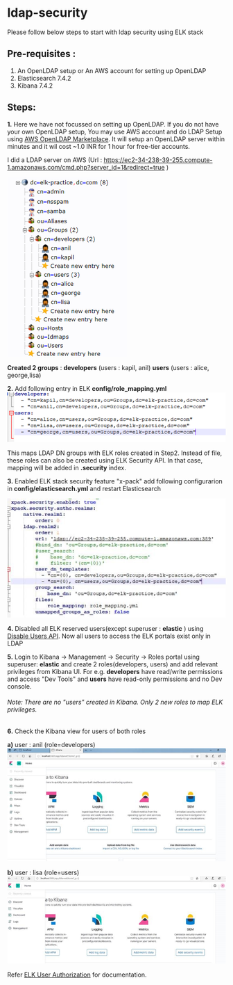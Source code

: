 # ldap-security
 Please follow below steps to start with ldap security using ELK stack
 
## Pre-requisites :
 1. An OpenLDAP setup or An AWS account for setting up OpenLDAP
 2. Elasticsearch 7.4.2
 3. Kibana 7.4.2
 
## Steps: 
 
**1.** Here we have not focussed on setting up OpenLDAP. If you do not have your own OpenLDAP setup, You may use AWS account and do LDAP Setup using [AWS OpenLDAP Marketplace](https://aws.amazon.com/marketplace/pp/B01KVGYEY0?ref_=aws-mp-console-subscription-detail). It will setup an OpenLDAP server within minutes and it wil cost ~1.0 INR for 1 hour for free-tier accounts.
 
 I did a LDAP server on AWS (Url : https://ec2-34-238-39-255.compute-1.amazonaws.com/cmd.php?server_id=1&redirect=true )
 
![OpenLDAP](https://github.com/coderepairer/elk-stack/blob/master/ldap-security/images/open-ldap.png?raw=true)
 
**Created 2 groups** :
     **developers** (users : kapil, anil)
     **users** (users : alice, george,lisa)
     

**2.** Add following entry in ELK **config/role_mapping.yml**
![Role Mapping](https://github.com/coderepairer/elk-stack/blob/master/ldap-security/images/role-mapping.png?raw=true)
 
 This maps LDAP DN groups with ELK roles created in Step2. Instead of file, these roles can also be created using ELK Security API. In that case, mapping will be added in **.security** index. 



**3.** Enabled ELK stack security feature "x-pack" add following configurarion in **config/elasticsearch.yml** and restart Elasticsearch
  
![Elasticsearch config](https://github.com/coderepairer/elk-stack/blob/master/ldap-security/images/elasticsearch.jpg?raw=true)


**4.**	Disabled all ELK reserved users(except superuser : **elastic** ) using [Disable Users API](https://www.elastic.co/guide/en/elasticsearch/reference/current/security-api-disable-user.html). Now all users to access the ELK portals exist only in LDAP


**5.** Login to Kibana -> Management -> Security -> Roles portal using superuser: **elastic** and create 2 roles(developers, users) and add relevant privileges from Kibana UI. 
For e.g. **developers** have read/write permissions and access "Dev Tools" and **users** have read-only permissions and no Dev console.
###### Note: There are no "users" created in Kibana. Only 2 new roles to map ELK privileges.


**6.** Check the Kibana view for users of both roles
  
  **a)** user : anil (role=developers)
  ![Anil Kibana View](https://github.com/coderepairer/elk-stack/blob/master/ldap-security/images/kibana1.jpg?raw=true)
  
  **b)** user : lisa (role=users)
  ![Lisa Kibana View](https://github.com/coderepairer/elk-stack/blob/master/ldap-security/images/kibana2.jpg?raw=true)


Refer [ELK User Authorization](https://www.elastic.co/guide/en/elasticsearch/reference/current/authorization.html) for documentation.
